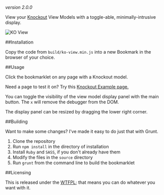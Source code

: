 _version 2.0.0_

View your [Knockout]((http://knockoutjs.com/)) View Models with a toggle-able, minimally-intrusive display.

![KO View](http://github.jmeas.com/ko-debug/ko-view.jpg)

##Installation

Copy the code from `build/ko-view.min.js` into a new Bookmark in the browser of your choice.

##Usage

Click the bookmarklet on any page with a Knockout model.

Need a page to test it on? Try this [Knockout Example page.](http://knockoutjs.com/examples/contactsEditor.html)

You can toggle the visibility of the view model display panel with the main button. The `x` will remove the debugger from the DOM.

The display panel can be resized by dragging the lower right corner.

##Building

Want to make some changes? I've made it easy to do just that with Grunt.

1. Clone the repository
2. Run `npm install` in the directory of installation
3. Install `Ruby` and `SASS`, if you don't already have them
4. Modify the files in the `source` directory
5. Run `grunt` from the command line to build the bookmarklet

##Licensing

This is released under the [WTFPL](http://www.wtfpl.net/); that means you can do whatever you want with it.